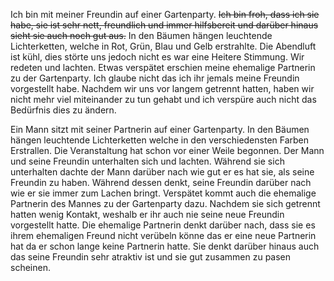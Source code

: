Ich bin mit meiner Freundin auf einer Gartenparty.
~~Ich bin froh, dass ich sie habe, sie ist sehr nett, freundlich und immer hilfsbereit und darüber hinaus sieht sie auch noch gut aus.~~
In den Bäumen hängen leuchtende Lichterketten, welche in Rot, Grün, Blau und Gelb erstrahlte.
Die Abendluft ist kühl, dies störte uns jedoch nicht es war eine Heitere Stimmung. Wir redeten und lachten. 
Etwas verspätet erschien meine ehemalige Partnerin zu der Gartenparty. 
Ich glaube nicht das ich ihr jemals meine Freundin vorgestellt habe.
Nachdem wir uns vor langem getrennt hatten, haben wir nicht mehr viel miteinander zu tun gehabt und ich verspüre auch nicht das Bedürfnis dies zu ändern.


Ein Mann sitzt mit seiner Partnerin auf einer Gartenparty.
In den Bäumen hängen leuchtende Lichterketten welche in den verschiedensten Farben Erstrallen.
Die Veranstaltung hat schon vor einer Weile begonnen. 
Der Mann und seine Freundin unterhalten sich und lachten.
Während sie sich unterhalten dachte der Mann darüber nach wie gut er es hat sie, als seine Freundin zu haben.
Während dessen denkt, seine Freundin darüber nach wie er sie immer zum Lachen bringt.
Verspätet kommt auch die ehemalige Partnerin des Mannes zu der Gartenparty dazu.
Nachdem sie sich getrennt hatten wenig Kontakt, weshalb er ihr auch nie seine neue Freundin vorgestellt hatte.
Die ehemalige Partnerin denkt darüber nach, dass sie es ihrem ehemaligen Freund nicht verübeln könne das er eine neue Partnerin hat da er schon lange keine Partnerin hatte. Sie denkt darüber hinaus auch das seine Freundin sehr atraktiv ist und sie gut zusammen zu pasen scheinen.

